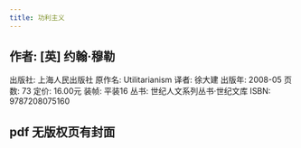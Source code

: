 ```yaml
---
title: 功利主义
---
```


## 作者:  [英] 约翰·穆勒
出版社: 上海人民出版社
原作名: Utilitarianism
译者: 徐大建
出版年: 2008-05
页数: 73
定价: 16.00元
装帧: 平装16
丛书: 世纪人文系列丛书·世纪文库
ISBN: 9787208075160
## pdf 无版权页有封面
##

